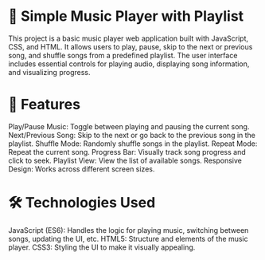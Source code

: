# 🎵 Simple Music Player with Playlist
This project is a basic music player web application built with JavaScript, CSS, and HTML. It allows users to play, pause, skip to the next or previous song, and shuffle songs from a predefined playlist. The user interface includes essential controls for playing audio, displaying song information, and visualizing progress.

# 🌟 Features
Play/Pause Music: Toggle between playing and pausing the current song.
Next/Previous Song: Skip to the next or go back to the previous song in the playlist.
Shuffle Mode: Randomly shuffle songs in the playlist.
Repeat Mode: Repeat the current song.
Progress Bar: Visually track song progress and click to seek.
Playlist View: View the list of available songs.
Responsive Design: Works across different screen sizes.
# 🛠️ Technologies Used
JavaScript (ES6): Handles the logic for playing music, switching between songs, updating the UI, etc.
HTML5: Structure and elements of the music player.
CSS3: Styling the UI to make it visually appealing.
